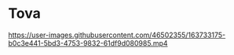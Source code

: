 # Tova

https://user-images.githubusercontent.com/46502355/163733175-b0c3e441-5bd3-4753-9832-61df9d080985.mp4
